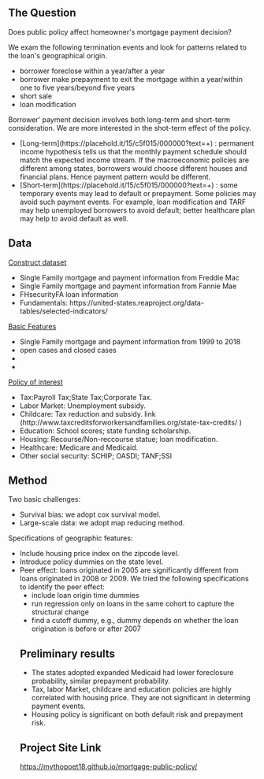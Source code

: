 ## The Question
Does public policy affect homeowner's mortgage payment decision?<br>

We exam the following termination events and look for patterns related to the loan's geographical origin.
<ul type="disc">
	<li>borrower foreclose within a year/after a year</li>
	<li>borrower make prepayment to exit the mortgage within a year/within one to five years/beyond five years</li>
	<li>short sale </li>
	<li>loan modification</li>
</ul>
  
Borrower' payment decision involves both long-term and short-term consideration. We are more interested in the shot-term effect of the policy.
<ul type="disc">
	<li>[Long-term](https://placehold.it/15/c5f015/000000?text=+)
		: permanent income hypothesis tells us that the monthly payment schedule should match the expected income stream. If the macroeconomic policies are different among states, borrowers would choose different houses and financial plans. Hence payment pattern would be different.</li>
	<li>[Short-term](https://placehold.it/15/c5f015/000000?text=+)
		: some temporary events may lead to default or prepayment. Some policies may avoid such payment events. For example, loan modification and TARF may help unemployed borrowers to avoid default; better healthcare plan may help to avoid default as well. </li>
</ul>

## Data

[Construct dataset](https://placehold.it/15/c5f015/000000?text=+)<br>
<ul type="disc">
	<li>Single Family mortgage and payment information from Freddie Mac</li>
	<li>Single Family mortgage and payment information from Fannie Mae</li>
	<li>FHsecurityFA loan information</li>
	<li>Fundamentals: https://united-states.reaproject.org/data-tables/selected-indicators/</li>
</ul>
 
[Basic Features](https://placehold.it/15/c5f015/000000?text=+)<br>
<ul type="disc">
	<li>Single Family mortgage and payment information from 1999 to 2018</li>
	<li>  open cases and closed cases</li>
	<li></li>
	<li></li>
</ul>

[Policy of interest](https://placehold.it/15/c5f015/000000?text=+)<br>
<ul type="disc">
	<li>Tax:Payroll Tax;State Tax;Corporate Tax. </li>
	<li>Labor Market: Unemployment subsidy. </li>
	<li>Childcare: Tax reduction and subsidy. link (http://www.taxcreditsforworkersandfamilies.org/state-tax-credits/
) </li>
	<li>Education: School scores; state funding scholarship. </li>
	<li>Housing: Recourse/Non-reccourse statue; loan modification.</li>
	<li>Healthcare: Medicare and Medicaid. </li>
	<li>Other social security: SCHIP; OASDI; TANF;SSI</li>
</ul>

## Method
Two basic challenges:
<ul type="disc">
	<li> Survival bias: we adopt cox survival model. </li>
	<li> Large-scale data: we adopt map reducing method. </li>
</ul>

Specifications of geographic features:
<ul type="disc">
	<li> Include housing price index on the zipcode level.</li>
	<li> Introduce policy dummies on the state level. </li>
	<li> Peer effect: loans originated in 2005 are significantly different from loans originated in 2008 or 2009. We tried the following specifications to identify the peer effect: 
	<ul type="disc">
		<li>include loan origin time dummies</li>
		<li>run regression only on loans in the same cohort to capture the structural change</li>
		<li>find a cutoff dummy, e.g., dummy depends on whether the loan origination is before or after 2007</li>
		</li>
</ul>

## Preliminary results
<ul type="disc">
	<li>The states adopted expanded Medicaid had lower foreclosure probability, similar prepayment probability.</li>
	<li>Tax, labor Market, childcare and education policies are highly correlated with housing price. They are not significant in determing payment events.</li>
	<li>Housing policy is significant on both default risk and prepayment risk.</li>
</ul>
  
## Project Site Link
https://mythopoet18.github.io/mortgage-public-policy/ <br>

